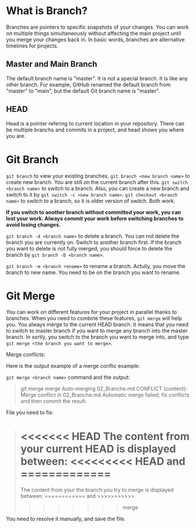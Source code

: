# What is Branch?
Branches are pointers to specific snapshots of your changes. You can work on multiple things simultaneously without affecting the main project until you merge your changes back in. In basic words, branches are alternative timelines for projects.

## Master and Main Branch
The default branch name is "master". It is not a special branch. It is like any other branch. For example, GitHub renamed the default branch from "master" to "main", but the default Git branch name is "master".

## HEAD
Head is a pointer refering to current location in your repository. There can be multiple branchs and commits in a project, and head shows you where you are.

# Git Branch
`git branch` to view your existing branches.
`git branch <new branch name>` to create new branch. You are still on the current branch after this.
`git switch <branch name>` to switch to a branch. Also, you can create a new branch and switch to it by `git switch -c <new branch name>`.
`git checkout <branch name>` to switch to a branch, so it is older version of switch. Both work.

__If you switch to another branch without committed your work, you can lost your work. Always commit your work before switching branches to avoid losing changes.__

`git branch -d <branch name>` to delete a branch. You can not delete the branch you are currently on. Switch to another branch first. If the branch you want to delete is not fully merged, you should force to delete the branch by `git branch -D <branch name>`.

`git branch -m <branch rename>` to rename a branch. Actully, you move the branch to new name. You need to be on the branch you want to rename.

# Git Merge
You can work on different features for your project in parallel thanks to branches. When you need to combine these features, `git merge` will help you. You always merge to the current HEAD branch. It means that you need to switch to master branch if you want to merge any branch into the master branch. In sortly, you switch to the branch you want to merge into, and type `git merge <the branch you want to merge>`.


Merge conflicts:

Here is the output example of a merge conflic example:

`git merge <branch name>` command and the output:
> git merge merge
> Auto-merging 02_Branche.md
> CONFLICT (content): Merge conflict in 02_Branche.md
> Automatic merge failed; fix conflicts and then commit the result.

File you need to fix:
> <<<<<<< HEAD
> The content from your current HEAD is displayed between:
> <<<<<<<<< HEAD and =============
> =======
> The content from your the branch you try to merge is displayed between:
> ============ and >>>>>>>>>>>
> >>>>>>> merge

You need to resolve it manually, and save the file.
